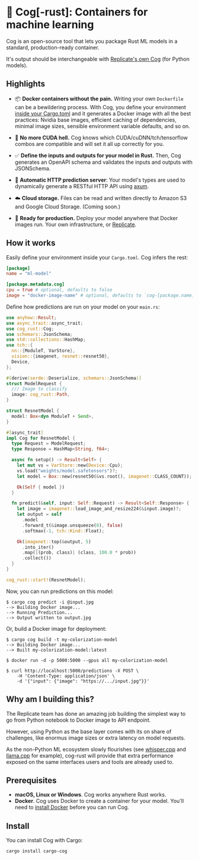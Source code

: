 # 🚧 Cog[-rust]: Containers for machine learning

Cog is an open-source tool that lets you package Rust ML models in a standard, production-ready container.

It's output should be interchangeable with [Replicate's own Cog](https://github.com/replicate/cog) (for Python models).

## Highlights

- 📦 **Docker containers without the pain.** Writing your own `Dockerfile` can be a bewildering process. With Cog, you define your environment [inside your Cargo.toml](#how-it-works) and it generates a Docker image with all the best practices: Nvidia base images, efficient caching of dependencies, minimal image sizes, sensible environment variable defaults, and so on.

- 🤬️ **No more CUDA hell.** Cog knows which CUDA/cuDNN/tch/tensorflow combos are compatible and will set it all up correctly for you.

- ✅ **Define the inputs and outputs for your model in Rust.** Then, Cog generates an OpenAPI schema and validates the inputs and outputs with JSONSchema.

- 🎁 **Automatic HTTP prediction server**: Your model's types are used to dynamically generate a RESTful HTTP API using [axum](https://github.com/tokio-rs/axum).

- ☁️ **Cloud storage.** Files can be read and written directly to Amazon S3 and Google Cloud Storage. (Coming soon.)

- 🚀 **Ready for production.** Deploy your model anywhere that Docker images run. Your own infrastructure, or [Replicate](https://replicate.com).

## How it works

Easily define your environment inside your `Cargo.toml`. Cog infers the rest:

```toml
[package]
name = "ml-model"

[package.metadata.cog]
cpu = true # optional, defaults to false
image = "docker-image-name" # optional, defaults to `cog-[package.name]`
```

Define how predictions are run on your model on your `main.rs`:

```rust
use anyhow::Result;
use async_trait::async_trait;
use cog_rust::Cog;
use schemars::JsonSchema;
use std::collections::HashMap;
use tch::{
  nn::{ModuleT, VarStore},
  vision::{imagenet, resnet::resnet50},
  Device,
};

#[derive(serde::Deserialize, schemars::JsonSchema)]
struct ModelRequest {
  /// Image to classify
  image: cog_rust::Path,
}

struct ResnetModel {
  model: Box<dyn ModuleT + Send>,
}

#[async_trait]
impl Cog for ResnetModel {
  type Request = ModelRequest;
  type Response = HashMap<String, f64>;

  async fn setup() -> Result<Self> {
    let mut vs = VarStore::new(Device::Cpu);
    vs.load("weights/model.safetensors")?;
    let model = Box::new(resnet50(&vs.root(), imagenet::CLASS_COUNT));

    Ok(Self { model })
  }

  fn predict(&self, input: Self::Request) -> Result<Self::Response> {
    let image = imagenet::load_image_and_resize224(&input.image)?;
    let output = self
      .model
      .forward_t(&image.unsqueeze(0), false)
      .softmax(-1, tch::Kind::Float);

    Ok(imagenet::top(&output, 5)
      .into_iter()
      .map(|(prob, class)| (class, 100.0 * prob))
      .collect())
  }
}

cog_rust::start!(ResnetModel);
```

Now, you can run predictions on this model:

```console
$ cargo cog predict -i @input.jpg
--> Building Docker image...
--> Running Prediction...
--> Output written to output.jpg
```

Or, build a Docker image for deployment:

```console
$ cargo cog build -t my-colorization-model
--> Building Docker image...
--> Built my-colorization-model:latest

$ docker run -d -p 5000:5000 --gpus all my-colorization-model

$ curl http://localhost:5000/predictions -X POST \
    -H 'Content-Type: application/json' \
    -d '{"input": {"image": "https://.../input.jpg"}}'
```

## Why am I building this?

The Replicate team has done an amazing job building the simplest way to go from Python notebook to Docker image to API endpoint.

However, using Python as the base layer comes with its on share of challenges, like enormus image sizes or extra latency on model requests.

As the non-Python ML ecosystem slowly flourishes (see [whisper.cpp](https://github.com/ggerganov/whisper.cpp) and [llama.cpp](https://github.com/ggerganov/whisper.cpp) for example), cog-rust will provide that extra performance exposed on the same interfaces users and tools are already used to.

## Prerequisites

- **macOS, Linux or Windows**. Cog works anywhere Rust works.
- **Docker**. Cog uses Docker to create a container for your model. You'll need to [install Docker](https://docs.docker.com/get-docker/) before you can run Cog.

## Install

<a id="upgrade"></a>

You can install Cog with Cargo:

```console
cargo install cargo-cog
```
